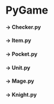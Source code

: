 # PyGame
####  -> Checker.py
####  -> Item.py
####  -> Pocket.py
####  -> Unit.py
####  -> Mage.py
####  -> Knight.py